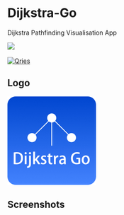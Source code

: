 # Dijkstra-Go
Dijkstra Pathfinding Visualisation App

<a href="https://play.google.com/store/apps/details?id=com.keecoding.flagquizz"><img src="https://play.google.com/intl/id/badges/static/images/badges/en_badge_web_generic.png" width="200"/></a>

<a href="https://www22.zippyshare.com/v/ndF3phUs/file.html"><img alt="Qries" src="https://freepngimg.com/thumb/download_now_button/25800-4-download-now-button-blue.png" width="200" height="50"/></a>

## Logo
<img src="https://github.com/riskiilyas/Dijkstra-Go/blob/master/Assets/icon.jpg" alt="flag-quizz-icon-512" border="0" width="200">

## Screenshots
<a href="https://github.com/riskiilyas/Dijkstra-Go/blob/master/Assets/splash_dijkstra_go.jpg" border="0"></a>
<a href="https://github.com/riskiilyas/Dijkstra-Go/blob/master/Assets/1.jpg" border="0"></a>
<a href="https://github.com/riskiilyas/Dijkstra-Go/blob/master/Assets/2.jpeg" border="0"></a>
<a href="https://github.com/riskiilyas/Dijkstra-Go/blob/master/Assets/3.jpeg" border="0"></a>
